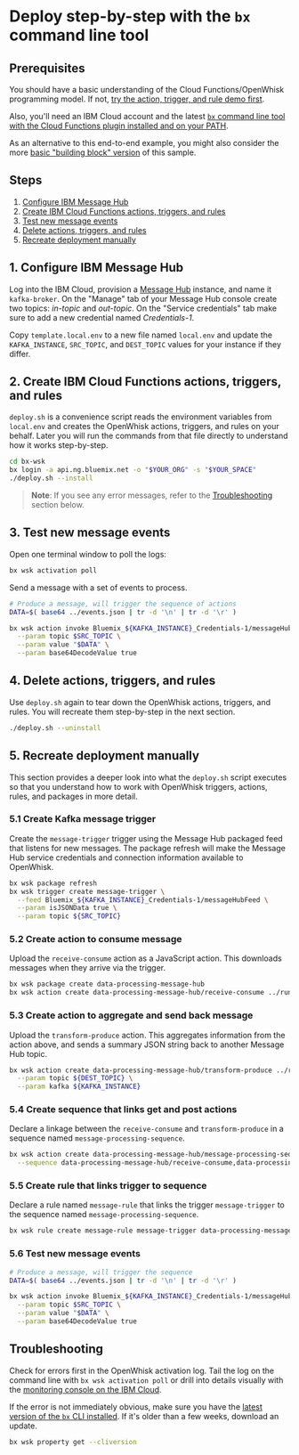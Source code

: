 # Deploy step-by-step with the `bx` command line tool

## Prerequisites

You should have a basic understanding of the Cloud Functions/OpenWhisk programming model. If not, [try the action, trigger, and rule demo first](https://github.com/IBM/openwhisk-action-trigger-rule).

Also, you'll need an IBM Cloud account and the latest [`bx` command line tool with the Cloud Functions plugin installed and on your PATH](https://console.bluemix.net/openwhisk/learn/cli).

As an alternative to this end-to-end example, you might also consider the more [basic "building block" version](https://github.com/IBM/ibm-cloud-functions-message-hub-trigger) of this sample.

## Steps

1. [Configure IBM Message Hub](#1-configure-ibm-message-hub)
2. [Create IBM Cloud Functions actions, triggers, and rules](#2-create-ibm-cloud-functions-actions-triggers-and-rules)
3. [Test new message events](#3-test-new-message-events)
4. [Delete actions, triggers, and rules](#4-delete-actions-triggers-and-rules)
5. [Recreate deployment manually](#5-recreate-deployment-manually)

## 1. Configure IBM Message Hub

Log into the IBM Cloud, provision a [Message Hub](https://console.ng.bluemix.net/catalog/services/message-hub) instance, and name it `kafka-broker`. On the "Manage" tab of your Message Hub console create two topics: _in-topic_ and _out-topic_. On the "Service credentials" tab make sure to add a new credential named _Credentials-1_.

Copy `template.local.env` to a new file named `local.env` and update the `KAFKA_INSTANCE`, `SRC_TOPIC`, and `DEST_TOPIC` values for your instance if they differ.

## 2. Create IBM Cloud Functions actions, triggers, and rules

`deploy.sh` is a convenience script reads the environment variables from `local.env` and creates the OpenWhisk actions, triggers, and rules on your behalf. Later you will run the commands from that file directly to understand how it works step-by-step.

```bash
cd bx-wsk
bx login -a api.ng.bluemix.net -o "$YOUR_ORG" -s "$YOUR_SPACE"
./deploy.sh --install
```

> **Note**: If you see any error messages, refer to the [Troubleshooting](#troubleshooting) section below.

## 3. Test new message events

Open one terminal window to poll the logs:

```bash
bx wsk activation poll
```

Send a message with a set of events to process.

```bash
# Produce a message, will trigger the sequence of actions
DATA=$( base64 ../events.json | tr -d '\n' | tr -d '\r' )

bx wsk action invoke Bluemix_${KAFKA_INSTANCE}_Credentials-1/messageHubProduce \
  --param topic $SRC_TOPIC \
  --param value "$DATA" \
  --param base64DecodeValue true
```

## 4. Delete actions, triggers, and rules

Use `deploy.sh` again to tear down the OpenWhisk actions, triggers, and rules. You will recreate them step-by-step in the next section.

```bash
./deploy.sh --uninstall
```

## 5. Recreate deployment manually

This section provides a deeper look into what the `deploy.sh` script executes so that you understand how to work with OpenWhisk triggers, actions, rules, and packages in more detail.

### 5.1 Create Kafka message trigger

Create the `message-trigger` trigger using the Message Hub packaged feed that listens for new messages. The package refresh will make the Message Hub service credentials and connection information available to OpenWhisk.

```bash
bx wsk package refresh
bx wsk trigger create message-trigger \
  --feed Bluemix_${KAFKA_INSTANCE}_Credentials-1/messageHubFeed \
  --param isJSONData true \
  --param topic ${SRC_TOPIC}
```

### 5.2 Create action to consume message

Upload the `receive-consume` action as a JavaScript action. This downloads messages when they arrive via the trigger.

```bash
bx wsk package create data-processing-message-hub
bx wsk action create data-processing-message-hub/receive-consume ../runtimes/nodejs/actions/receive-consume.js
```

### 5.3 Create action to aggregate and send back message

Upload the `transform-produce` action. This aggregates information from the action above, and sends a summary JSON string back to another Message Hub topic.

```bash
bx wsk action create data-processing-message-hub/transform-produce ../runtimes/nodejs/actions/transform-produce.js \
  --param topic ${DEST_TOPIC} \
  --param kafka ${KAFKA_INSTANCE}
```

### 5.4 Create sequence that links get and post actions

Declare a linkage between the `receive-consume` and `transform-produce` in a sequence named `message-processing-sequence`.

```bash
bx wsk action create data-processing-message-hub/message-processing-sequence \
  --sequence data-processing-message-hub/receive-consume,data-processing-message-hub/transform-produce
```

### 5.5 Create rule that links trigger to sequence

Declare a rule named `message-rule` that links the trigger `message-trigger` to the sequence named `message-processing-sequence`.

```bash
bx wsk rule create message-rule message-trigger data-processing-message-hub/message-processing-sequence
```

### 5.6 Test new message events

```bash
# Produce a message, will trigger the sequence
DATA=$( base64 ../events.json | tr -d '\n' | tr -d '\r' )

bx wsk action invoke Bluemix_${KAFKA_INSTANCE}_Credentials-1/messageHubProduce \
  --param topic $SRC_TOPIC \
  --param value "$DATA" \
  --param base64DecodeValue true
```

## Troubleshooting

Check for errors first in the OpenWhisk activation log. Tail the log on the command line with `bx wsk activation poll` or drill into details visually with the [monitoring console on the IBM Cloud](https://console.ng.bluemix.net/openwhisk/dashboard).

If the error is not immediately obvious, make sure you have the [latest version of the `bx` CLI installed](https://console.ng.bluemix.net/openwhisk/learn/cli). If it's older than a few weeks, download an update.

```bash
bx wsk property get --cliversion
```